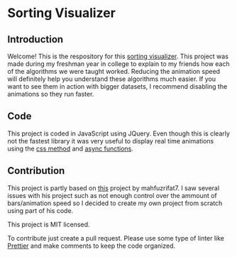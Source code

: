 # Sorting Visualizer

## Introduction

Welcome! This is the respository for this [sorting visualizer](https://danimelchor.github.io/sorting-visualizer/). This project was made during my freshman year in college to explain to my friends how each of the algorithms we were taught worked. Reducing the animation speed will definitely help you understand these algorithms much easier. If you want to see them in action with bigger datasets, I recommend disabling the animations so they run faster.

## Code

This project is coded in JavaScript using JQuery. Even though this is clearly not the fastest library it was very useful to display real time animations using the [css method](https://api.jquery.com/css/) and [async functions](https://developer.mozilla.org/en-US/docs/Web/JavaScript/Reference/Statements/async_function).

## Contribution

This project is partly based on [this](https://github.com/mahfuzrifat7/SortingVisualizer) project by mahfuzrifat7. I saw several issues with his project such as not enough control over the ammount of bars/animation speed so I decided to create my own project from scratch using part of his code.

This project is MIT licensed.

To contribute just create a pull request. Please use some type of linter like [Prettier](https://marketplace.visualstudio.com/items?itemName=esbenp.prettier-vscode) and make comments to keep the code organized.
